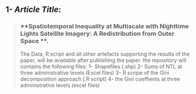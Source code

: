 ## 1- *Article Title*:
> ###                         **Spatiotemporal Inequality at Multiscale with Nighttime Lights Satellite Imagery: A Redistribution from Outer Space **.
> The Data, R script and all other artefacts supporting the results of the paper, will be available after publishing the paper. the repository will contains the following files:
> 1- Shapefiles (.shp)
> 2- Sums of NTL at three administrative levels (Excel files)
> 3- R scripe of the Gini decomposition approach (.R script)
> 4- the Gini coeffients at three administrative levels (excel files) 
> 
